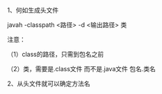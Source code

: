 1、何如生成头文件

javah -classpath <路径> -d <输出路径> 类

注意：

（1）class的路径，只需到包名之前 

（2）类，需要是.class文件 而不是.java文件 包名.类名

2、从头文件就可以确定方法名